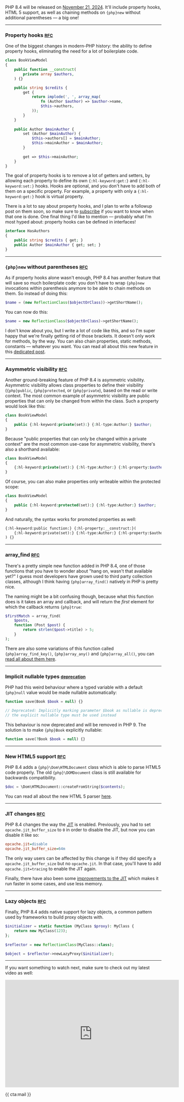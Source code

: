 PHP 8.4 will be released on [November 21, 2024](https://wiki.php.net/todo/php84). It'll include property hooks, HTML 5 support, as well as chaining methods on `{php}new` without additional parentheses — a big one!

---

### Property hooks <small>[RFC](*https://wiki.php.net/rfc/property-hooks)</small>

One of the biggest changes in modern-PHP history: the ability to define property hooks, eliminating the need for a lot of boilerplate code.

```php
class BookViewModel
{
    public function __construct(
        private array $authors,
    ) {}

    public string $credits {
        get {
            return implode(', ', array_map(
                fn (Author $author) => $author->name, 
                $this->authors,
            ));
        }
    }
    
    public Author $mainAuthor {
        set (Author $mainAuthor) {
            $this->authors[] = $mainAuthor;
            $this->mainAuthor = $mainAuthor;
        }
        
        get => $this->mainAuthor;
    }
}
```

The goal of property hooks is to remove a lot of getters and setters, by allowing each property to define its own `{:hl-keyword:get:}` and `{:hl-keyword:set:}` hooks. Hooks are optional, and you don't have to add both of them on a specific property. For example, a property with only a `{:hl-keyword:get:}` hook is virtual property.

There is a lot to say about property hooks, and I plan to write a followup post on them soon, so make sure to [subscribe](*/mail) if you want to know when that one is done. One final thing I'd like to mention — probably what I'm most hyped about: property hooks can be defined in interfaces!

```php
interface HasAuthors
{
    public string $credits { get; }
    public Author $mainAuthor { get; set; }
}
```

---

### `{php}new` without parentheses <small>[RFC](*https://wiki.php.net/rfc/new_without_parentheses)</small>

As if property hooks alone wasn't enough, PHP 8.4 has another feature that will save so much boilerplate code: you don't have to wrap `{php}new` invocations within parenthesis anymore to be able to chain methods on them. So instead of doing this:

```php
$name = (new ReflectionClass($objectOrClass))->getShortName();
```

You can now do this:

```php
$name = new ReflectionClass($objectOrClass)->getShortName();
```

I don't know about you, but I write a lot of code like this, and so I'm super happy that we're finally getting rid of those brackets. It doesn't only work for methods, by the way. You can also chain properties, static methods, constants — whatever you want. You can read all about this new feature in this [dedicated post](/blog/new-with-parentheses-php-84).

---

### Asymmetric visibility <small>[RFC](https://wiki.php.net/rfc/asymmetric-visibility-v2)</small>

Another ground-breaking feature of PHP 8.4 is asymmetric visibility. Asymmetric visibility allows class properties to define their visibility (`{php}public`, `{php}protected`, or `{php}private`), based on the read or write context. The most common example of asymmetric visibility are public properties that can only be changed from within the class. Such a property would look like this:

```php
class BookViewModel
{
    public {:hl-keyword:private(set):} {:hl-type:Author:} $author;
}
```

Because "public properties that can only be changed within a private context" are the most common use-case for asymmetric visibility, there's also a shorthand available:

```php
class BookViewModel
{
    {:hl-keyword:private(set):} {:hl-type:Author:} {:hl-property:$author:}; // same as public private(set)
}
```

Of course, you can also make properties only writeable within the protected scope:

```php
class BookViewModel
{
    public {:hl-keyword:protected(set):} {:hl-type:Author:} $author;
}
```

And naturally, the syntax works for promoted properties as well:

```txt
{:hl-keyword:public function:} {:hl-property:__construct:}(
    {:hl-keyword:private(set):} {:hl-type:Author:} {:hl-property:$author:};
) {}
```

---

### array_find <small>[RFC](https://wiki.php.net/rfc/array_find)</small>

There's a pretty simple new function added in PHP 8.4, one of those functions that you have to wonder about "hang on, wasn't that available yet?" I guess most developers have grown used to third party collection classes, although I think having `{php}array_find()` natively in PHP is pretty nice.

The naming might be a bit confusing though, because what this function does is it takes an array and callback, and will return the _first_ element for which the callback returns `{php}true`:

```php
$firstMatch = array_find(
    $posts, 
    function (Post $post) {
        return strlen($post->title) > 5; 
    }
);
```

There are also some variations of this function called `{php}array_find_key()`, `{php}array_any()` and `{php}array_all()`, you can [read all about them here](/blog/array-find-in-php-84).

---

### Implicit nullable types <small class="breaking">[deprecation](https://wiki.php.net/rfc/deprecate-implicitly-nullable-types)</small>

PHP had this weird behaviour where a typed variable with a default `{php}null` value would be made nullable automatically:

```php
function save(Book $book = null) {}

// Deprecated: Implicitly marking parameter $book as nullable is deprecated,
// the explicit nullable type must be used instead
```

This behaviour is now deprecated and will be removed in PHP 9. The solution is to make `{php}Book` explicitly nullable:

```php
function save(?Book $book = null) {}
```

---

### New HTML5 support <small>[RFC](*https://wiki.php.net/rfc/domdocument_html5_parser)</small>

PHP 8.4 adds a `{php}\Dom\HTMLDocument` class which is able to parse HTML5 code properly. The old `{php}\DOMDocument` class is still available for backwards compatibility.

```php
$doc = \Dom\HTMLDocument::createFromString($contents);
```

You can read all about the new HTML 5 parser [here](/blog/html-5-in-php-84).

---

### JIT changes <small>[RFC](*https://wiki.php.net/rfc/jit_config_defaults)</small>

PHP 8.4 changes the way the [JIT](/blog/php-jit) is enabled. Previously, you had to set `opcache.jit_buffer_size` to `0` in order to disable the JIT, but now you can disable it like so:

```ini
opcache.jit=disable
opcache.jit_buffer_size=64m
```

The only way users can be affected by this change is if they did specify a `opcache.jit_buffer_size` but no `opcache.jit`. In that case, you'll have to add `opcache.jit=tracing` to enable the JIT again.

Finally, there have also been some [improvements to the JIT](*https://wiki.php.net/rfc/jit-ir) which makes it run faster in some cases, and use less memory.

---

### Lazy objects <small>[RFC](*https://wiki.php.net/rfc/lazy-objects)</small>

Finally, PHP 8.4 adds native support for lazy objects, a common pattern used by frameworks to build proxy objects with. 

```php
$initializer = static function (MyClass $proxy): MyClass {
    return new MyClass(123);
};
 
$reflector = new ReflectionClass(MyClass::class);

$object = $reflector->newLazyProxy($initializer);
```

---

If you want something to watch next, make sure to check out my latest video as well:

<iframe width="560" height="347" src="https://www.youtube.com/embed/CSNpmbUnN6Q" title="YouTube video player" frameborder="0" allow="accelerometer; autoplay; clipboard-write; encrypted-media; gyroscope; picture-in-picture" allowfullscreen></iframe>

{{ cta:mail }}
